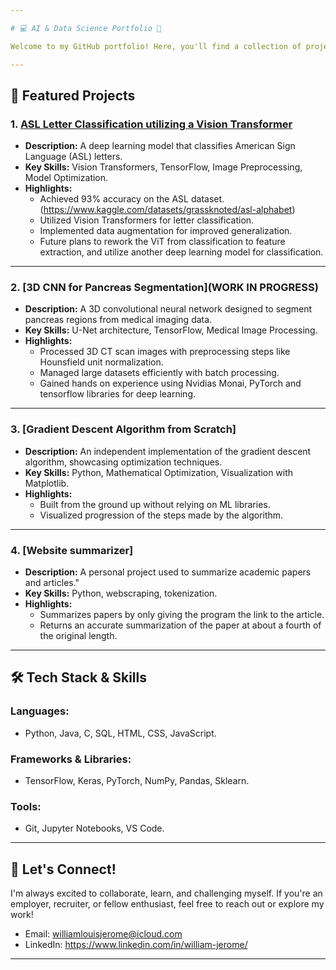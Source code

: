 ```yaml
---

# 💻 AI & Data Science Portfolio 🚀

Welcome to my GitHub portfolio! Here, you'll find a collection of projects that highlight my skills and interests in **AI**, **machine learning**, **data science**, and **software development**. 

---
```


## 🌟 Featured Projects

### 1. **[ASL Letter Classification utilizing a Vision Transformer](UPDATING)**  
- **Description:** A deep learning model that classifies American Sign Language (ASL) letters.  
- **Key Skills:** Vision Transformers, TensorFlow, Image Preprocessing, Model Optimization.  
- **Highlights:**  
  - Achieved 93% accuracy on the ASL dataset. (https://www.kaggle.com/datasets/grassknoted/asl-alphabet)
  - Utilized Vision Transformers for letter classification.  
  - Implemented data augmentation for improved generalization.  
  - Future plans to rework the ViT from classification to feature extraction, and utilize another deep learning model for classification.
---

### 2. **[3D CNN for Pancreas Segmentation](WORK IN PROGRESS)**  
- **Description:** A 3D convolutional neural network designed to segment pancreas regions from medical imaging data.  
- **Key Skills:** U-Net architecture, TensorFlow, Medical Image Processing.  
- **Highlights:**  
  - Processed 3D CT scan images with preprocessing steps like Hounsfield unit normalization.  
  - Managed large datasets efficiently with batch processing.
  - Gained hands on experience using Nvidias Monai, PyTorch and tensorflow libraries for deep learning.
---

### 3. **[Gradient Descent Algorithm from Scratch]**  
- **Description:** An independent implementation of the gradient descent algorithm, showcasing optimization techniques.  
- **Key Skills:** Python, Mathematical Optimization, Visualization with Matplotlib.  
- **Highlights:**  
  - Built from the ground up without relying on ML libraries.  
  - Visualized progression of the steps made by the algorithm.

---

### 4. **[Website summarizer]**  
- **Description:** A personal project used to summarize academic papers and articles."  
- **Key Skills:** Python, webscraping, tokenization.  
- **Highlights:**  
  - Summarizes papers by only giving the program the link to the article.  
  - Returns an accurate summarization of the paper at about a fourth of the original length.
    
---

## 🛠️ Tech Stack & Skills  
### Languages:  
- Python, Java, C, SQL, HTML, CSS, JavaScript.  

### Frameworks & Libraries:  
- TensorFlow, Keras, PyTorch, NumPy, Pandas, Sklearn.  

### Tools:  
- Git, Jupyter Notebooks, VS Code.  

---

## 🤝 Let's Connect!  

I'm always excited to collaborate, learn, and challenging myself. If you're an employer, recruiter, or fellow enthusiast, feel free to reach out or explore my work!  

- Email: williamlouisjerome@icloud.com 
- LinkedIn: https://www.linkedin.com/in/william-jerome/

---

